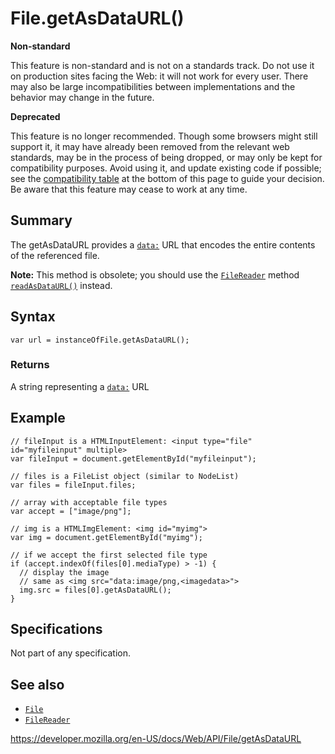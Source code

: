 File.getAsDataURL()
===================

**Non-standard**

This feature is non-standard and is not on a standards track. Do not use it on production sites facing the Web: it will not work for every user. There may also be large incompatibilities between implementations and the behavior may change in the future.

**Deprecated**

This feature is no longer recommended. Though some browsers might still support it, it may have already been removed from the relevant web standards, may be in the process of being dropped, or may only be kept for compatibility purposes. Avoid using it, and update existing code if possible; see the [compatibility table](#browser_compatibility) at the bottom of this page to guide your decision. Be aware that this feature may cease to work at any time.

Summary
-------

The getAsDataURL provides a [`data:`](https://developer.mozilla.org/en-US/docs/Web/HTTP/Basics_of_HTTP/Data_URIs) URL that encodes the entire contents of the referenced file.

**Note:** This method is obsolete; you should use the [`FileReader`](../filereader) method [`readAsDataURL()`](../filereader/readasdataurl) instead.

Syntax
------

    var url = instanceOfFile.getAsDataURL();

### Returns

A string representing a [`data:`](https://developer.mozilla.org/en-US/docs/Web/HTTP/Basics_of_HTTP/Data_URIs) URL

Example
-------

    // fileInput is a HTMLInputElement: <input type="file" id="myfileinput" multiple>
    var fileInput = document.getElementById("myfileinput");

    // files is a FileList object (similar to NodeList)
    var files = fileInput.files;

    // array with acceptable file types
    var accept = ["image/png"];

    // img is a HTMLImgElement: <img id="myimg">
    var img = document.getElementById("myimg");

    // if we accept the first selected file type
    if (accept.indexOf(files[0].mediaType) > -1) {
      // display the image
      // same as <img src="data:image/png,<imagedata>">
      img.src = files[0].getAsDataURL();
    }

Specifications
--------------

Not part of any specification.

See also
--------

-   [`File`](../file)
-   [`FileReader`](../filereader)

<a href="https://developer.mozilla.org/en-US/docs/Web/API/File/getAsDataURL" class="_attribution-link">https://developer.mozilla.org/en-US/docs/Web/API/File/getAsDataURL</a>
